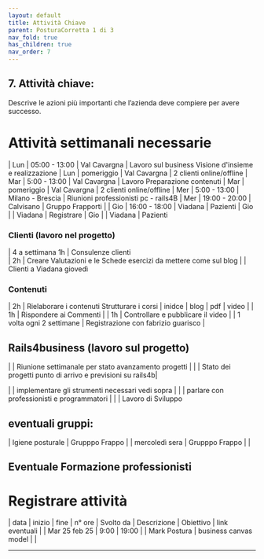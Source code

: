 ```yaml
---
layout: default
title: Attività Chiave
parent: PosturaCorretta 1 di 3
nav_fold: true
has_children: true
nav_order: 7
---
```


##  7. **Attività chiave**:  
Descrive le azioni più importanti che l’azienda deve compiere per avere successo. 



# Attività settimanali necessarie 

| Lun | 05:00 - 13:00 | Val Cavargna | Lavoro sul business Visione d'insieme e realizzazione 
| Lun | pomeriggio    | Val Cavargna | 2 clienti online/offline
| Mar | 5:00 - 13:00  | Val Cavargna | Lavoro Preparazione contenuti
| Mar | pomeriggio    |  Val Cavargna | 2 clienti online/offline
| Mer | 5:00 - 13:00   | Milano - Brescia | Riunioni professionisti pc - rails4B
| Mer | 19:00 - 20:00 | Calvisano | Gruppo Frapporti |
| Gio | 16:00 - 18:00  | Viadana  | Pazienti 
| Gio |                | Viadana  | Registrare 
| Gio |                | Viadana  | Pazienti 





### Clienti (lavoro nel progetto)

| 4 a settimana 1h | Consulenze clienti  
| 2h | Creare Valutazioni e le Schede esercizi da mettere come sul blog 
|                | Clienti a Viadana giovedì

### Contenuti 

| 2h  | Rielaborare i contenuti Strutturare i corsi | inidce | blog | pdf | video |
| 1h  | Rispondere ai Commenti |
| 1h  | Controllare e pubblicare il video |
| 1 volta ogni 2 settimane | Registrazione con fabrizio guarisco |

## Rails4business (lavoro sul progetto)
| | Riunione settimanale per stato avanzamento progetti |
| | Stato dei progetti punto di arrivo e previsioni su rails4b|

| | implementare gli strumenti necessari vedi sopra |
| | parlare con professionisti e programmatori |
| | Lavoro di Sviluppo 
  


## eventuali gruppi:

|  Igiene posturale | Grupppo Frappo | 
|  mercoledì sera   | Grupppo Frappo | 
|  

## Eventuale Formazione professionisti




# Registrare attività

| data | inizio | fine | n° ore | Svolto da | Descrizione |  Obiettivo | link eventuali |
| Mar 25 feb 25 | 9:00 | 19:00  | | Mark Postura | business canvas model | | 

---------------